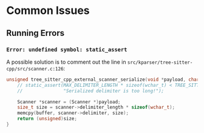# Common Issues

## Running Errors

### `Error: undefined symbol: static_assert`

A possible solution is to comment out the line in `src/kparser/tree-sitter-cpp/src/scanner.c:126`:

```cpp
unsigned tree_sitter_cpp_external_scanner_serialize(void *payload, char *buffer) {
    // static_assert(MAX_DELIMITER_LENGTH * sizeof(wchar_t) < TREE_SITTER_SERIALIZATION_BUFFER_SIZE,
    //               "Serialized delimiter is too long!");

    Scanner *scanner = (Scanner *)payload;
    size_t size = scanner->delimiter_length * sizeof(wchar_t);
    memcpy(buffer, scanner->delimiter, size);
    return (unsigned)size;
}
```
